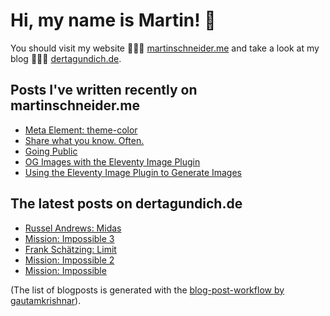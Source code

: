 # Hi, my name is Martin! 👋 
You should visit my website 👨🏼‍💻  [martinschneider.me](https://martinschneider.me) and take a look at my blog 🤷🏼‍♂️ [dertagundich.de](https://www.dertagundich.de).

## Posts I've written recently on martinschneider.me
<!-- MSME-POST-LIST:START -->
- [Meta Element: theme-color](https://martinschneider.me/articles/meta-tag-theme-color/)
- [Share what you know. Often.](https://martinschneider.me/articles/share-what-you-know-often/)
- [Going Public](https://martinschneider.me/articles/going-public/)
- [OG Images with the Eleventy Image Plugin](https://martinschneider.me/articles/og-images-with-the-eleventy-image-plugin/)
- [Using the Eleventy Image Plugin to Generate Images](https://martinschneider.me/articles/switching-to-eleventy-img-to-generate-images/)
<!-- MSME-POST-LIST:END -->

## The latest posts on dertagundich.de
<!-- DTUI-POST-LIST:START -->
- [Russel Andrews: Midas](https://www.dertagundich.de/2021/08/04/russel-andrews-midas/)
- [Mission: Impossible 3](https://www.dertagundich.de/2021/07/30/mission-impossible-3/)
- [Frank Schätzing: Limit](https://www.dertagundich.de/2021/07/28/frank-schaetzing-limit/)
- [Mission: Impossible 2](https://www.dertagundich.de/2021/07/24/mission-impossible-2/)
- [Mission: Impossible](https://www.dertagundich.de/2021/07/18/mission-impossible/)
<!-- DTUI-POST-LIST:END -->

(The list of blogposts is generated with the [blog-post-workflow by gautamkrishnar](https://github.com/gautamkrishnar/blog-post-workflow)).
